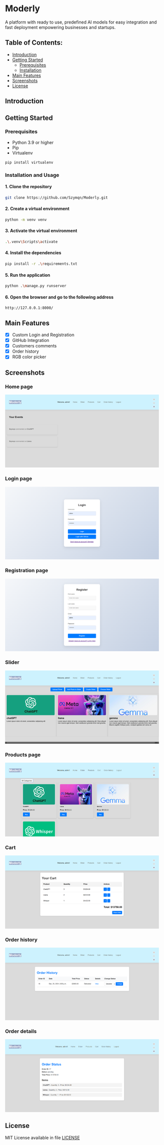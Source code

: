 # Moderly

A platform with ready to use, predefined AI models for easy integration and fast deployment empowering businesses and startups.

## Table of Contents:
* [Introduction](#introduction)
* [Getting Started](#getting-started)
  * [Prerequisites](#prerequisites)
  * [Installation](#installation)
* [Main Features](#main-features)
* [Screenshots](#screenshots)
* [License](#license)

## Introduction

## Getting Started

### Prerequisites

- Python 3.9 or higher
- Pip
- Virtualenv

```bash
pip install virtualenv
```

### Installation and Usage

#### 1. Clone the repository
```bash
git clone https://github.com/Szymqn/Moderly.git
```

#### 2. Create a virtual environment
```bash
python -m venv venv
```

#### 3. Activate the virtual environment
```bash
.\.venv\Scripts\activate
```

#### 4. Install the dependencies
```bash
pip install -r .\requirements.txt
```

#### 5. Run the application
```bash
python .\manage.py runserver
```

#### 6. Open the browser and go to the following address
```console
http://127.0.0.1:8000/
```

## Main Features
- [x] Custom Login and Registration
- [x] GitHub Integration
- [x] Customers comments
- [x] Order history
- [X] RGB color picker

## Screenshots

### Home page
<img src="static/images/home.png" alt="home page">

### Login page
<img src="static/images/login_page.png" alt="login page">

### Registration page
<img src="static/images/register_page.png" alt="register page">

### Slider
<img src="static/images/slider.png" alt="slider">

### Products page
<img src="static/images/products.png" alt="products">

### Cart
<img src="static/images/cart.png" alt="cart">

### Order history
<img src="static/images/order_history.png" alt="order history">

### Order details
<img src="static/images/order_details.png" alt="order details">

## License
MIT License available in file [LICENSE](LICENSE)

